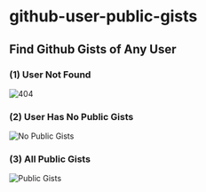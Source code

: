 # github-user-public-gists

## Find Github Gists of Any User

### (1) User Not Found

![404](http://imgur.com/nGqh12y.png)

### (2) User Has No Public Gists

![No Public Gists](http://imgur.com/063HJ08.png)

### (3) All Public Gists

![Public Gists](http://imgur.com/FzNraIM.png)